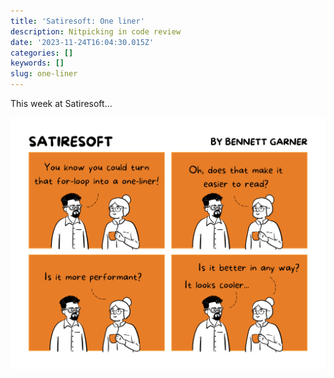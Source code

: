 ```yaml
---
title: 'Satiresoft: One liner'
description: Nitpicking in code review
date: '2023-11-24T16:04:30.015Z'
categories: []
keywords: []
slug: one-liner
---
```


This week at Satiresoft...

![one liner comic](./one-liner.png)
